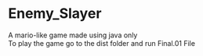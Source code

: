 # Enemy_Slayer
A mario-like  game made using java only
<br/>
To play the game go to the dist folder and run Final.01 File
